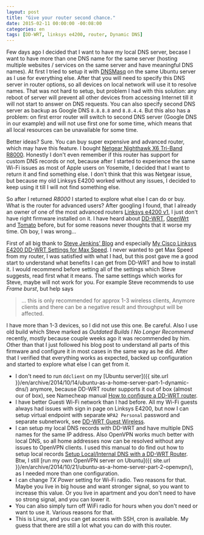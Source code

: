 ```yaml
---
layout: post
title: "Give your router second chance."
date: 2015-02-11 00:00:00 -00:08:00
categories: en
tags: [DD-WRT, linksys e4200, router, Dynamic DNS]
---
```


Few days ago I decided that I want to have my local DNS server, becase I want to have more than one DNS name for the same server (hosting multiple websites / services on the same server and have meaningful DNS names). At first I tried to setup it with [DNSMasq](http://en.wikipedia.org/wiki/Dnsmasq) on the same Ubuntu server as I use for everything else. After that you will need to specify this DNS server in router options, so all devices on local network will use it to resolve names. That was not hard to setup, but problem I had with this solution: any reboot of server will prevent all other devices from accessing Internet till it will not start to answer on DNS requests. You can also specify second DNS server as backup as Google DNS `8.8.8.8` and `8.8.4.4`. But this also has a problem: on first error router will switch to second DNS server (Google DNS in our example) and will not use first one for some time, which means that all local resources can be unavailable for some time.

Better ideas? Sure. You can buy super expensive and advanced router, which may have this feature. I bought [Netgear Nighthawk X6 Tri-Band R8000](http://www.netgear.com/home/products/networking/wifi-routers/R8000.aspx). Honestly I don't even remember if this router has support for custom DNS records or not, because after I started to experience the same Wi-Fi issues as most of Apple users on Yosemite, I decided that I want to return it and find something else. I don't think that this was Netgear issue, but because my old Linksys E4200 worked without any issues, I decided to keep using it till I will not find something else.

So after I returned *R8000* I started to explore what else I can do or buy. What is the router for advanced users? After googling I found, that I already an owner of one of the most advanced routers [Linksys e4200 v1](http://support.linksys.com/en-us/support/routers/E4200), I just don't have right firmware installed on it. I have heard about [DD-WRT](http://www.dd-wrt.com/site/index), [OpenWrt](https://openwrt.org) and [Tomato](http://www.polarcloud.com/tomato) before, but for some reasons never thoughts that it worse my time. Oh boy, I was wrong...

First of all big thank to [Steve Jenkins' Blog](http://www.stevejenkins.com/blog/) and especially [
My Cisco Linksys E4200 DD-WRT Settings for Max Speed](http://www.stevejenkins.com/blog/2013/01/my-cisco-linksys-e4200-dd-wrt-settings-for-max-speed/). I never wanted to get Max Speed from my router, I was satisfied with what I had, but this post gave me a good start to understand what benefits I can get from DD-WRT and how to install it. I would recommend before setting all of the settings which Steve suggests, read first what it means. The same settings which works for Steve, maybe will not work for you. For example Steve recommends to use *Frame burst*, but help says

> ... this is only recommended for approx 1-3 wireless clients, Anymore clients and there can be a negative result and throughput will be affected.

I have more than 1-3 devices, so I did not use this one. Be careful. Also I use old build which Steve marked as *Outdated Builds I No Longer Recommend* recently, mostly because couple weeks ago it was recommended by him. Other than that I just followed his blog post to understand all parts of this firmware and configure it in most cases in the same way as he did. After that I verified that everything works as expected, backed up configuration and started to explore what else I can get from it.

* I don't need to run `ddclient` on my [Ubuntu server]({{ site.url }}/en/archive/2014/10/14/ubuntu-as-a-home-server-part-1-dynamic-dns/) anymore, because DD-WRT router supports it out of box (almost our of box), see Namecheap manual [How to configure a DD-WRT router](https://www.namecheap.com/support/knowledgebase/article.aspx/9356/11/how-to-configure-a-ddwrt-router).
* I have better Guesti Wi-Fi network than I had before. All my Wi-Fi guests always had issues with sign in page on Linksys E4200, but now I can setup virtual endpoint with separate `WPA2 Personal` password and separate subnetwork, see [DD-WRT Guest Wireless](http://www.alexlaird.com/2013/03/dd-wrt-guest-wireless/).
* I can setup my local DNS records with DD-WRT and have multiple DNS names for the same IP address. Also OpenVPN works much better with local DNS, so all home addresses now can be resolved without any issues to OpenVPN clients. I used this manual to do find out how to setup local records [Setup Local/Internal DNS with a DD-WRT Router](http://cybernetnews.com/local-internal-dns-ddwrt/). Btw, I still [run my own OpenVPN server on Ubuntu]({{ site.url }}/en/archive/2014/10/21/ubuntu-as-a-home-server-part-2-openvpn/), as I needed more than one configuration.
* I can change *TX Power* setting for Wi-Fi radio. Two reasons for that. Maybe you live in big house and want stronger signal, so you want to increase this value. Or you live in apartment and you don't need to have so strong signal, and you can lower it.
* You can also simply turn off WiFi radio for hours when you don't need or want to use it. Various reasons for that.
* This is Linux, and you can get access with SSH, cron is available. My guess that there are still a lot what you can do with this router.
